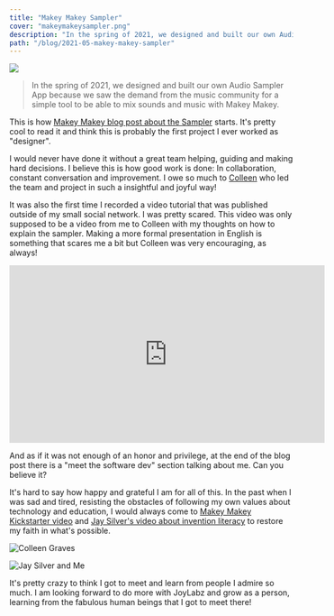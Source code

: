 ```yaml
---
title: "Makey Makey Sampler"
cover: "makeymakeysampler.png"
description: "In the spring of 2021, we designed and built our own Audio Sampler App because we saw the demand from the Makey Makey community."
path: "/blog/2021-05-makey-makey-sampler"
---
```


[![](./makeymakeysampler.png)](https://apps.makeymakey.com/sampler/)

> In the spring of 2021, we designed and built our own Audio Sampler App because we saw the demand from the music community for a simple tool to be able to mix sounds and music with Makey Makey.

This is how [Makey Makey blog post about the Sampler](https://makeymakey.com/blogs/blog/check-out-our-sampler-app) starts. It's pretty cool to read it and think this is probably the first project I ever worked as "designer".

I would never have done it without a great team helping, guiding and making hard decisions. I believe this is how good work is done: In collaboration, constant conversation and improvement. I owe so much to [Colleen](https://twitter.com/gravescolleen) who led the team and project in such a insightful and joyful way!

It was also the first time I recorded a video tutorial that was published outside of my small social network. I was pretty scared. This video was only supposed to be a video from me to Colleen with my thoughts on how to explain the sampler. Making a more formal presentation in English is something that scares me a bit but Colleen was very encouraging, as always!

<iframe width="560" height="315" src="https://www.youtube-nocookie.com/embed/Zj7ezjOlPbc" title="YouTube video player" frameborder="0" allow="accelerometer; autoplay; clipboard-write; encrypted-media; gyroscope; picture-in-picture" allowfullscreen></iframe>

And as if it was not enough of an honor and privilege, at the end of the blog post there is a "meet the software dev" section talking about me. Can you believe it?

It's hard to say how happy and grateful I am for all of this. In the past when I was sad and tired, resisting the obstacles of following my own values about technology and education, I would always come to [Makey Makey Kickstarter video](https://www.youtube.com/watch?v=rfQqh7iCcOU) and [Jay Silver's video about invention literacy](https://www.youtube.com/watch?v=ibrwte1QqUE) to restore my faith in what's possible.

<div class="row">

<div>

![Colleen Graves](https://pbs.twimg.com/profile_images/934230015486525441/oYWEMgPC_400x400.jpg)

</div>

<div>

![Jay Silver and Me](https://cdn.shopify.com/s/files/1/0162/8612/files/3hHXz_MCnzjUAPh1JG1rG54lM8Y0zv-jr89T-dALjJQjfKmcKpo5pV-nMiXb_Q9k2sqRJv-jabPr4ahND4rZkWPTWVi8waI_pUhcARcOv5TJftXnri13XuGFYWVNUR0fZhLLehsuvQrmtA_pMo4N_V5SHofEVM7_FHZU9vjCWoHX5Y_4I_BeFa_480x480.jpg?v=1628114239)

</div>

</div>

It's pretty crazy to think I got to meet and learn from people I admire so much. I am looking forward to do more with JoyLabz and grow as a person, learning from the fabulous human beings that I got to meet there!
